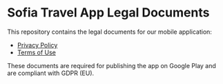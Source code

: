 # Sofia Travel App Legal Documents

This repository contains the legal documents for our mobile application:

- [Privacy Policy](./privacy.html)
- [Terms of Use](./terms.html)

These documents are required for publishing the app on Google Play and are compliant with GDPR (EU).

